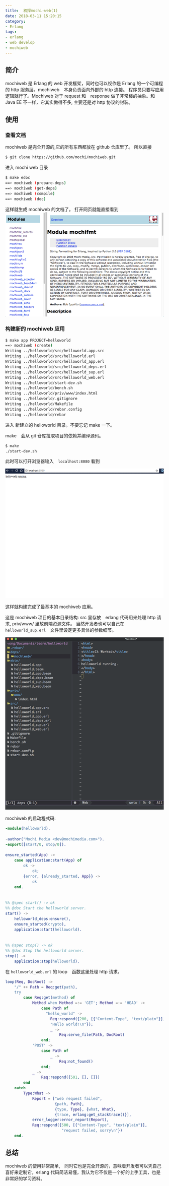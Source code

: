 ```yaml
---
title:  初探mochi-web(1)
date: 2018-03-11 15:20:15
category:
- Erlang
tags:
- erlang
- web develop
- mochiweb
---
```


## 简介
mochiweb 是 Erlang 的 web 开发框架，同时也可以视作是 Erlang 的一个可编程的 http 服务层。mochiweb　本身负责面向外部的 http 连接。 程序员只要写应用逻辑就行了。Mochiweb 对于 request 和　response 做了非常棒的抽象。和 Java EE 不一样，它其实做得不多, 主要还是对 http 协议的封装。

## 使用

### 查看文档
mochiweb 是完全开源的,它的所有东西都放在 github 仓库里了。 所以直接
``` bash
$ git clone https://github.com/mochi/mochiweb.git
```
进入 mochi web 目录
```bash
$ make edoc
==> mochiweb (prepare-deps)
==> mochiweb (get-deps)
==> mochiweb (compile)
==> mochiweb (doc)
```

这样就生成 mochiweb 的文档了。 打开网页就能直接看到
![](/images/2018-03-10-mochiweb-tutorial-1.png)


### 构建新的 mochiweb 应用

```bash
$ make app PROJECT=helloworld
==> mochiweb (create)
Writing ../helloworld/src/helloworld.app.src
Writing ../helloworld/src/helloworld.erl
Writing ../helloworld/src/helloworld_app.erl
Writing ../helloworld/src/helloworld_deps.erl
Writing ../helloworld/src/helloworld_sup.erl
Writing ../helloworld/src/helloworld_web.erl
Writing ../helloworld/start-dev.sh
Writing ../helloworld/bench.sh
Writing ../helloworld/priv/www/index.html
Writing ../helloworld/.gitignore
Writing ../helloworld/Makefile
Writing ../helloworld/rebar.config
Writing ../helloworld/rebar
```
进入 新建立的 helloworld 目录。不要忘记 make 一下。

make　会从 git 仓库拉取项目的依赖并编译源码。
```bash
$ make
./start-dev.sh
```

此时可以打开浏览器输入　`localhost:8080` 看到

![](/images/2018-03-10-mochiweb-tutorial-2.png)

这样就构建完成了最基本的 mochiweb 应用。

这是 mochiweb 项目的基本目录结构:
src 里存放　erlang 代码用来处理 http 请求,
priv/www/ 里放前端资源文件。 当然开发者也可以自己在 `helloworld_sup.erl`　文件里设定更多具体的参数细节。

![](/images/2018-03-10-mochiweb-tutorial-3.png)

mochiweb 的启动程式码:
```erlang
-module(helloworld).

-author("Mochi Media <dev@mochimedia.com>").
-export([start/0, stop/0]).

ensure_started(App) ->
    case application:start(App) of
        ok ->
            ok;
        {error, {already_started, App}} ->
            ok
    end.


%% @spec start() -> ok
%% @doc Start the helloworld server.
start() ->
    helloworld_deps:ensure(),
    ensure_started(crypto),
    application:start(helloworld).


%% @spec stop() -> ok
%% @doc Stop the helloworld server.
stop() ->
    application:stop(helloworld).
```


 在 `helloworld_web.erl` 的 loop　函数这里处理 http 请求。
```erlang
loop(Req, DocRoot) ->
    "/" ++ Path = Req:get(path),
    try
        case Req:get(method) of
            Method when Method =:= 'GET'; Method =:= 'HEAD' ->
                case Path of
                  "hello_world" ->
                    Req:respond({200, [{"Content-Type", "text/plain"}],
                    "Hello world!\n"});
                    _ ->
                        Req:serve_file(Path, DocRoot)
                end;
            'POST' ->
                case Path of
                    _ ->
                        Req:not_found()
                end;
            _ ->
                Req:respond({501, [], []})
        end
    catch
        Type:What ->
            Report = ["web request failed",
                      {path, Path},
                      {type, Type}, {what, What},
                      {trace, erlang:get_stacktrace()}],
            error_logger:error_report(Report),
            Req:respond({500, [{"Content-Type", "text/plain"}],
                         "request failed, sorry\n"})
    end.

```

## 总结

 mochiweb 的使用非常简单,　同时它也是完全开源的，意味着开发者可以凭自己喜好来定制它，erlang 代码简洁易懂，我认为它不仅是一个好的上手工具，也是非常好的学习资料。

